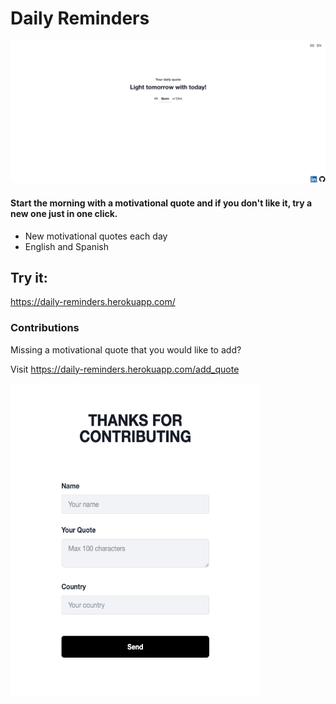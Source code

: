 # Daily Reminders

<div align="center">
  <img src="assets/static/images/example-quote.png">
</div>

#### Start the morning with a motivational quote and if you don't like it, try a new one just in one click. 

- New motivational quotes each day
- English and Spanish

## Try it: 

https://daily-reminders.herokuapp.com/

### Contributions

Missing a motivational quote that you would like to add? 

Visit https://daily-reminders.herokuapp.com/add_quote

<img src="assets/static/images/form.png" height=500 width=400>
